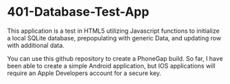 401-Database-Test-App
=====================

This application is a test in HTML5 utilizing Javascript functions to initialize 
a local SQLite database, prepopulating with generic Data, and updating row with 
additional data.

You can use this github repository to create a PhoneGap build.  So far, I have
been able to create a simple Android application, but IOS applications will
require an Apple Developers account for a secure key.
